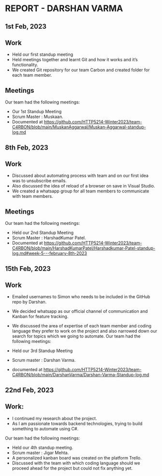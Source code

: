 # REPORT - DARSHAN VARMA

## 1st Feb, 2023

## Work
-	Held our first standup meeting
-	Held meetings together and learnt Git and how it works and it’s functionality.
-	We created Git repository for our team Carbon and created folder for each team member.
## Meetings
Our team had the following meetings:

-	Our 1st Standup Meeting
-	Scrum Master :  Muskaan.
-	Documented at https://github.com/HTTP5214-Winter2023/team-C4RBON/blob/main/MuskanAggarwal/Muskan-Aggarwal-standup-log.md


## 8th Feb, 2023

## Work
-	Discussed about automating process with team and on our first idea was to unsubscribe emails.
-	Also discussed the idea of reload of a browser on save in Visual Studio.
-	We created a whatsapp group for all team members to communicate with team members.

## Meetings
Our team had the following meetings:

-	Held our 2nd Standup Meeting
-	Scrum Master :  HarshadKumar Patel.
-	Documented at https://github.com/HTTP5214-Winter2023/team-C4RBON/blob/main/HarshadKumarPatel/Harshadkumar-Patel-standup-log.md#week-5---february-8th-2023


## 15th Feb, 2023

## Work
-	Emailed usernames to Simon who needs to be included in the GitHub repo by Darshan.
-	We decided whatsapp as our official channel of communication and Kanban for feature tracking.
-	We discussed the area of expertise of each team member and coding language they prefer to work on the project and also narrowed down our search for topics which we going to automate.
Our team had the following meetings:

-	Held our 3rd Standup Meeting
-	Scrum master :  Darshan Varma.
-	documented at https://github.com/HTTP5214-Winter2023/team-C4RBON/blob/main/DarshanVarma/Darshan-Varma-Standup-log.md



## 22nd Feb, 2023

## Work:
- I continued my research about the project.
- As I am passionate towards backend technologies, trying to build something to automate using C#.

Our team had the following meetings:
- Held our 4th standup meeting.
- Scrum master :  Jigar Mehta.
- A personalized kanban board was created on the platform Trello.
- Discussed with the team with which coding language should we proceed ahead for the project but could not fix anything yet.
